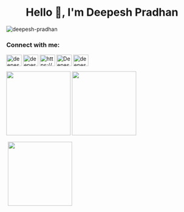 <h1 align="center">Hello 👋, I'm Deepesh Pradhan</h1>

<p align="left"> <img src="https://komarev.com/ghpvc/?username=deepesh-pradhan&label=Profile%20views&color=0e75b6&style=plastic" alt="deepesh-pradhan" /> </p>

<h3 align="left">Connect with me:</h3>
<p align="left">
<a href="https://linkedin.com/in/deepesh-pradhan-998949167/" target="blank"><img align="center" src="https://raw.githubusercontent.com/rahuldkjain/github-profile-readme-generator/master/src/images/icons/Social/linked-in-alt.svg" alt="deepesh pradhan" height="30" width="40" /></a>
<a href="https://instagram.com/deepeshpradhan__" target="blank"><img align="center" src="https://raw.githubusercontent.com/rahuldkjain/github-profile-readme-generator/master/src/images/icons/Social/instagram.svg" alt="deepeshpradhan__" height="30" width="40" /></a>
   <a href="https://discord.gg/https://discord.gg/Xu9SB3EM" target="blank"><img align="center" src="https://raw.githubusercontent.com/rahuldkjain/github-profile-readme-generator/master/src/images/icons/Social/discord.svg" alt="https://discord.gg/Xu9SB3EM" height="30" width="40" /></a>
  <a href="https://https://www.youtube.com/DeepeshPradhan_" target="blank"><img align="center" src="https://raw.githubusercontent.com/rahuldkjain/github-profile-readme-generator/master/src/images/icons/Social/youtube.svg" alt="DeepeshPradhan_" height="30" width="40" /></a>
  <a href="https://twitter.com/deepeshpradhan_" target="blank"><img align="center" src="https://raw.githubusercontent.com/rahuldkjain/github-profile-readme-generator/master/src/images/icons/Social/twitter.svg" alt="deepeshpradhan_" height="30" width="40" /></a>

 
    
</p>

<p><img height="169cm" src="https://github-readme-stats.vercel.app/api?username=deepesh-pradhan&show_icons=true&locale=en"/>
<img height="169cm" src="https://github-readme-streak-stats.herokuapp.com/?user=deepesh-pradhan&"/>
<p>&nbsp;<img height="169cm" src="https://github-readme-stats.vercel.app/api/top-langs/?username=deepesh-pradhan&layout=compact)](https://github.com/anuraghazra/github-readme-stats" /></p>
